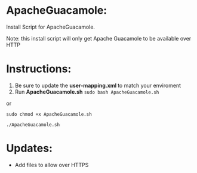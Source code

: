 # ApacheGuacamole:
Install Script for ApacheGuacamole. 

Note: this install script will only get Apache Guacamole to be available over HTTP

# Instructions:

1. Be sure to update the <strong> user-mapping.xml </strong> to match your enviroment
2. Run <strong>ApacheGuacamole.sh</strong>
```sudo bash ApacheGuacamole.sh``` 


or


```sudo chmod +x ApacheGuacamole.sh```


```./ApacheGuacamole.sh```


# Updates:
* Add files to allow over HTTPS
